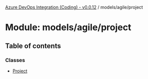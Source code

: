 [Azure DevOps Integration (Coding) - v0.0.12](../README.md) / models/agile/project

# Module: models/agile/project

## Table of contents

### Classes

- [Project](../classes/models_agile_project.Project.md)
